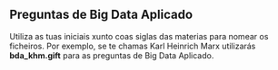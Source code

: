 ## Preguntas de Big Data Aplicado
Utiliza as tuas iniciais xunto coas siglas das materias para nomear os ficheiros. Por exemplo, se te chamas Karl Heinrich Marx utilizarás **bda_khm.gift** para as preguntas de Big Data Aplicado.
